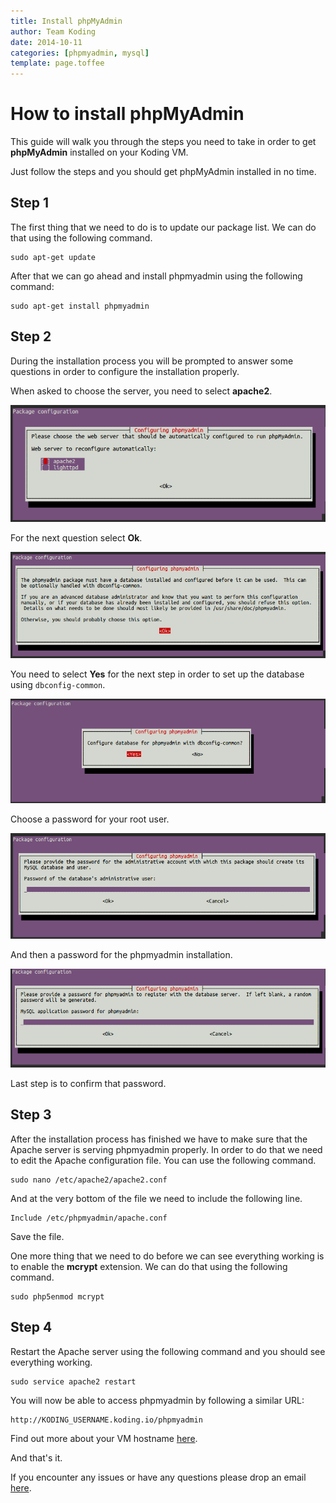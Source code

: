 ```yaml
---
title: Install phpMyAdmin
author: Team Koding
date: 2014-10-11
categories: [phpmyadmin, mysql]
template: page.toffee
---
```


# How to install phpMyAdmin

This guide will walk you through the steps you need to take in order to get **phpMyAdmin** installed on your Koding VM.

Just follow the steps and you should get phpMyAdmin installed in no time.

## Step 1

The first thing that we need to do is to update our package list. We can do that using the following command.

```
sudo apt-get update
```

After that we can go ahead and install phpmyadmin using the following command:

```
sudo apt-get install phpmyadmin
```

## Step 2

During the installation process you will be prompted to answer some questions in order to configure the installation properly.

When asked to choose the server, you need to select **apache2**.

![pma1](pma1.png)

For the next question select **Ok**.

![pma2](pma2.png)

You need to select **Yes** for the next step in order to set up the database using `dbconfig-common`.

![pma3](pma3.png)

Choose a password for your root user.

![pma4](pma4.png)

And then a password for the phpmyadmin installation.

![pma5](pma5.png)

Last step is to confirm that password.

## Step 3

After the installation process has finished we have to make sure that the Apache server is serving phpmyadmin properly. In order to do that we need to edit the Apache configuration file. You can use the following command.

```
sudo nano /etc/apache2/apache2.conf
```

And at the very bottom of the file we need to include the following line.

```
Include /etc/phpmyadmin/apache.conf
```

Save the file.

One more thing that we need to do before we can see everything working is to enable the **mcrypt** extension. We can do that using the following command.

```
sudo php5enmod mcrypt
```

## Step 4

Restart the Apache server using the following command and you should see everything working.

```
sudo service apache2 restart
```

You will now be able to access phpmyadmin by following a similar URL:

```
http://KODING_USERNAME.koding.io/phpmyadmin
```

Find out more about your VM hostname [here](http://learn.koding.com/faq/vm-hostname/).

And that's it.

If you encounter any issues or have any questions please drop an email [here](mailto:support@koding.com).

